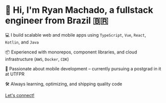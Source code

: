 # 👋 Hi, I'm Ryan Machado, a fullstack engineer from Brazil 🇧🇷

💻 I build scalable web and mobile apps using `TypeScript`, `Vue`, `React`, `Kotlin`, and `Java`

📦 Experienced with monorepos, component libraries, and cloud infrastructure (`AWS`, `Docker`, `CDK`)

📱 Passionate about mobile development – currently pursuing a postgrad in it at UTFPR

🛠 Always learning, optimizing, and shipping quality code

[Let's connect!](ryangst.click/links)
 
